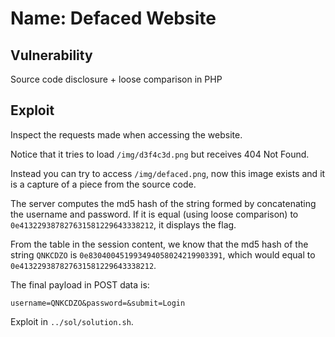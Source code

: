 # Name: Defaced Website

## Vulnerability

Source code disclosure + loose comparison in PHP

## Exploit

Inspect the requests made when accessing the website.

Notice that it tries to load `/img/d3f4c3d.png` but receives 404 Not Found.

Instead you can try to access `/img/defaced.png`, now this image exists and it is a capture of a piece from the source code.

The server computes the md5 hash of the string formed by concatenating the username and password.
If it is equal (using loose comparison) to `0e413229387827631581229643338212`, it displays the flag.

From the table in the session content, we know that the md5 hash of the string `QNKCDZO` is `0e830400451993494058024219903391`, which would equal to `0e413229387827631581229643338212`.

The final payload in POST data is:

`username=QNKCDZO&password=&submit=Login`

Exploit in `../sol/solution.sh`.
